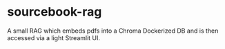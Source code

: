 # sourcebook-rag

A small RAG which embeds pdfs into a Chroma Dockerized DB and is then accessed via a light Streamlit UI.
